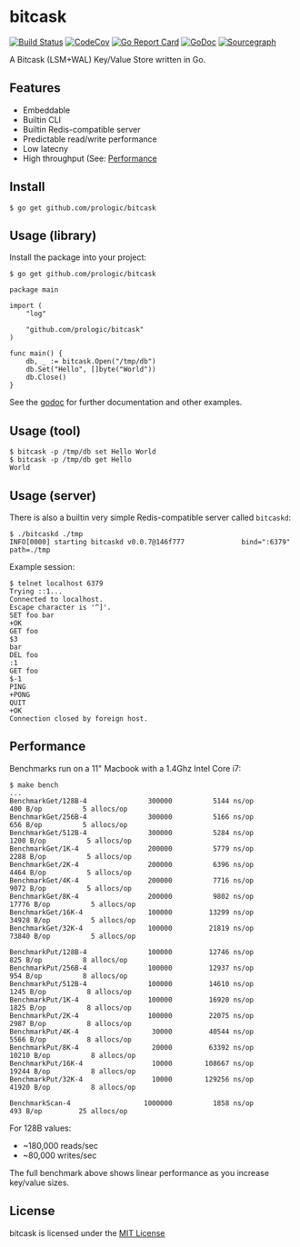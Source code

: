 # bitcask

[![Build Status](https://cloud.drone.io/api/badges/prologic/bitcask/status.svg)](https://cloud.drone.io/prologic/bitcask)
[![CodeCov](https://codecov.io/gh/prologic/bitcask/branch/master/graph/badge.svg)](https://codecov.io/gh/prologic/bitcask)
[![Go Report Card](https://goreportcard.com/badge/prologic/bitcask)](https://goreportcard.com/report/prologic/bitcask)
[![GoDoc](https://godoc.org/github.com/prologic/bitcask?status.svg)](https://godoc.org/github.com/prologic/bitcask) 
[![Sourcegraph](https://sourcegraph.com/github.com/prologic/bitcask/-/badge.svg)](https://sourcegraph.com/github.com/prologic/bitcask?badge)

A Bitcask (LSM+WAL) Key/Value Store written in Go.

## Features

* Embeddable
* Builtin CLI
* Builtin Redis-compatible server
* Predictable read/write performance
* Low latecny
* High throughput (See: [Performance](README.md#Performance)

## Install

```#!bash
$ go get github.com/prologic/bitcask
```

## Usage (library)

Install the package into your project:

```#!bash
$ go get github.com/prologic/bitcask
```

```#!go
package main

import (
    "log"

    "github.com/prologic/bitcask"
)

func main() {
    db, _ := bitcask.Open("/tmp/db")
    db.Set("Hello", []byte("World"))
    db.Close()
}
```

See the [godoc](https://godoc.org/github.com/prologic/bitcask) for further
documentation and other examples.

## Usage (tool)

```#!bash
$ bitcask -p /tmp/db set Hello World
$ bitcask -p /tmp/db get Hello
World
```

## Usage (server)

There is also a builtin very  simple Redis-compatible server called `bitcaskd`:

```#!bash
$ ./bitcaskd ./tmp
INFO[0000] starting bitcaskd v0.0.7@146f777              bind=":6379" path=./tmp
```

Example session:

```
$ telnet localhost 6379
Trying ::1...
Connected to localhost.
Escape character is '^]'.
SET foo bar
+OK
GET foo
$3
bar
DEL foo
:1
GET foo
$-1
PING
+PONG
QUIT
+OK
Connection closed by foreign host.
```

## Performance

Benchmarks run on a 11" Macbook with a 1.4Ghz Intel Core i7:

```
$ make bench
...
BenchmarkGet/128B-4         	  300000	      5144 ns/op	     400 B/op	       5 allocs/op
BenchmarkGet/256B-4         	  300000	      5166 ns/op	     656 B/op	       5 allocs/op
BenchmarkGet/512B-4         	  300000	      5284 ns/op	    1200 B/op	       5 allocs/op
BenchmarkGet/1K-4           	  200000	      5779 ns/op	    2288 B/op	       5 allocs/op
BenchmarkGet/2K-4           	  200000	      6396 ns/op	    4464 B/op	       5 allocs/op
BenchmarkGet/4K-4           	  200000	      7716 ns/op	    9072 B/op	       5 allocs/op
BenchmarkGet/8K-4           	  200000	      9802 ns/op	   17776 B/op	       5 allocs/op
BenchmarkGet/16K-4          	  100000	     13299 ns/op	   34928 B/op	       5 allocs/op
BenchmarkGet/32K-4          	  100000	     21819 ns/op	   73840 B/op	       5 allocs/op

BenchmarkPut/128B-4         	  100000	     12746 ns/op	     825 B/op	       8 allocs/op
BenchmarkPut/256B-4         	  100000	     12937 ns/op	     954 B/op	       8 allocs/op
BenchmarkPut/512B-4         	  100000	     14610 ns/op	    1245 B/op	       8 allocs/op
BenchmarkPut/1K-4           	  100000	     16920 ns/op	    1825 B/op	       8 allocs/op
BenchmarkPut/2K-4           	  100000	     22075 ns/op	    2987 B/op	       8 allocs/op
BenchmarkPut/4K-4           	   30000	     40544 ns/op	    5566 B/op	       8 allocs/op
BenchmarkPut/8K-4           	   20000	     63392 ns/op	   10210 B/op	       8 allocs/op
BenchmarkPut/16K-4          	   10000	    108667 ns/op	   19244 B/op	       8 allocs/op
BenchmarkPut/32K-4          	   10000	    129256 ns/op	   41920 B/op	       8 allocs/op

BenchmarkScan-4             	 1000000	      1858 ns/op	     493 B/op	      25 allocs/op
```

For 128B values:

* ~180,000 reads/sec
*  ~80,000 writes/sec

The full benchmark above shows linear performance as you increase key/value sizes.

## License

bitcask is licensed under the [MIT License](https://github.com/prologic/bitcask/blob/master/LICENSE)
